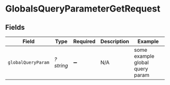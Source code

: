 # GlobalsQueryParameterGetRequest


## Fields

| Field                           | Type                            | Required                        | Description                     | Example                         |
| ------------------------------- | ------------------------------- | ------------------------------- | ------------------------------- | ------------------------------- |
| `globalQueryParam`              | *?string*                       | :heavy_minus_sign:              | N/A                             | some example global query param |